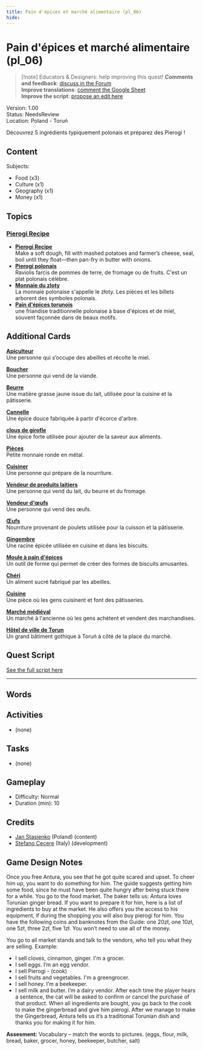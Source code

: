 ```yaml
---
title: Pain d'épices et marché alimentaire (pl_06)
hide:
---
```


# Pain d'épices et marché alimentaire (pl_06)
> [!note] Educators & Designers: help improving this quest!
> **Comments and feedback**: [discuss in the Forum](https://antura.discourse.group/t/pl-06-gingerbread-food-market/37/1)  
> **Improve translations**: [comment the Google Sheet](https://docs.google.com/spreadsheets/d/1FPFOy8CHor5ArSg57xMuPAG7WM27-ecDOiU-OmtHgjw/edit?gid=1211829352#gid=1211829352)  
> **Improve the script**: [propose an edit here](https://github.com/vgwb/Antura/blob/main/Assets/_discover/_quests/PL_06%20Torun%20Market/PL_06%20Torun%20Market%20-%20Yarn%20Script.yarn)  

Version: 1.00  
Status: NeedsReview  
Location: Poland - Toruń

Découvrez 5 ingrédients typiquement polonais et préparez des Pierogi !

## Content
Subjects: 

  - Food (x3)
  - Culture (x1)
  - Geography (x1)
  - Money (x1)

## Topics
### [Pierogi Recipe](../../topics/index.md#pierogi)

  - **[Pierogi Recipe](../../cards/index.md#pierogi_recipe)**  
    Make a soft dough, fill with mashed potatoes and farmer’s cheese, seal, boil until they float—then pan-fry in butter with onions.  
  - **[Pierogi polonais](../../cards/index.md#pierogi)**  
    Raviolis farcis de pommes de terre, de fromage ou de fruits. C'est un plat polonais célèbre.  
  - **[Monnaie du zloty](../../cards/index.md#currency_zloty)**  
    La monnaie polonaise s'appelle le złoty. Les pièces et les billets arborent des symboles polonais.  
  - **[Pain d'épices torunois](../../cards/index.md#gingerbread)**  
    une friandise traditionnelle polonaise à base d'épices et de miel, souvent façonnée dans de beaux motifs.  

## Additional Cards
**[Apiculteur](../../cards/index.md#beekeeper)**  
Une personne qui s’occupe des abeilles et récolte le miel.  

**[Boucher](../../cards/index.md#butcher)**  
Une personne qui vend de la viande.  

**[Beurre](../../cards/index.md#butter)**  
Une matière grasse jaune issue du lait, utilisée pour la cuisine et la pâtisserie.  

**[Cannelle](../../cards/index.md#cinnamon)**  
Une épice douce fabriquée à partir d'écorce d'arbre.  

**[clous de girofle](../../cards/index.md#cloves)**  
Une épice forte utilisée pour ajouter de la saveur aux aliments.  

**[Pièces](../../cards/index.md#coins)**  
Petite monnaie ronde en métal.  

**[Cuisiner](../../cards/index.md#cook)**  
Une personne qui prépare de la nourriture.  

**[Vendeur de produits laitiers](../../cards/index.md#dairy_vendor)**  
Une personne qui vend du lait, du beurre et du fromage.  

**[Vendeur d'œufs](../../cards/index.md#egg_vendor)**  
Une personne qui vend des œufs.  

**[Œufs](../../cards/index.md#eggs)**  
Nourriture provenant de poulets utilisée pour la cuisson et la pâtisserie.  

**[Gingembre](../../cards/index.md#ginger)**  
Une racine épicée utilisée en cuisine et dans les biscuits.  

**[Moule à pain d'épices](../../cards/index.md#gingerbread_mold)**  
Un outil de forme qui permet de créer des formes de biscuits amusantes.  

**[Chéri](../../cards/index.md#honey)**  
Un aliment sucré fabriqué par les abeilles.  

**[Cuisine](../../cards/index.md#kitchen)**  
Une pièce où les gens cuisinent et font des pâtisseries.  

**[Marché médiéval](../../cards/index.md#medieval_market)**  
Un marché à l'ancienne où les gens achètent et vendent des marchandises.  

**[Hôtel de ville de Torun](../../cards/index.md#torun_town_hall)**  
Un grand bâtiment gothique à Toruń à côté de la place du marché.  

## Quest Script

[See the full script here](./pl_06-script.md)

---

## Words
## Activities
- (none)

## Tasks
- (none)
## Gameplay
- Difficulty: Normal
- Duration (min): 10
## Credits
- [Jan Stasienko](mailto:jan.stasienko@dsw.edu.pl) (Poland) (content)
- [Stefano Cecere](https://stefanocecere.com) (Italy) (development)

## Game Design Notes

Once you free Antura, you see that he got quite scared and upset. To cheer him up, you want to do something for him. The guide suggests getting him some food, since he must have been quite hungry after being stuck there for a while. You go to the food market.
The baker tells us: Antura loves Torunian ginger bread. If you want to prepare it for him, here is a list of ingredients to buy at the market. He also offers you the access to his equipment, if during the shopping you will also buy pierogi for him. You have the following coins and banknotes from the Guide: one 20zł, one 10zł, one 5zł, three 2zł, five 1zł. You won’t need to use all of the money.

You go to all market stands and talk to the vendors, who tell you what they are selling.
Example:

- I sell cloves, cinnamon, ginger. I'm a grocer.
- I sell eggs. I’m an egg vendor.
- I sell Pierogi - (cook)
- I sell fruits and vegetables. I'm a greengrocer.
- I sell honey. I’m a beekeeper.
- I sell milk and butter. I’m a dairy vendor.
After each time the player hears a sentence, the cat will be asked to confirm or cancel the purchase of that product.
When all ingredients are bought, you go back to the cook to make the gingerbread and give him pierogi.
After we manage to make the Gingerbread, Antura tells us it’s a traditional Torunian dish and thanks you for making it for him.

**Assesment:**
Vocabulary – match the words to pictures. (eggs, flour, milk, bread, baker, grocer, honey, beekeeper, butcher, salt)

